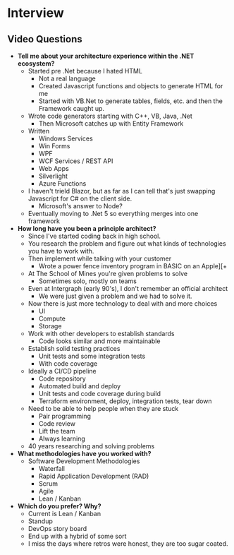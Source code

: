 # Interview

## Video Questions

* **Tell me about your architecture experience within the .NET ecosystem?**
  * Started pre .Net because I hated HTML
    * Not a real language
    * Created Javascript functions and objects to generate HTML for me
    * Started with VB.Net to generate tables, fields, etc. and then the Framework caught up.
  * Wrote code generators starting with C++, VB, Java, .Net
    * Then Microsoft catches up with Entity Framework
  * Written
    * Windows Services
    * Win Forms
    * WPF
    * WCF Services / REST API
    * Web Apps
    * Silverlight
    * Azure Functions
  * I haven't trield Blazor, but as far as I can tell that's just swapping Javascript for C# on the client side.
    * Microsoft's answer to Node?
  * Eventually moving to .Net 5 so everything merges into one framework
* **How long have you been a principle architect?**
  * Since I've started coding back in high school.
  * You research the problem and figure out what kinds of technologies you have to work with.
  * Then implement while talking with your customer
    * Wrote a power fence inventory program in BASIC on an Apple][+
  * At The School of Mines you're given problems to solve
    * Sometimes solo, mostly on teams
  * Even at Intergraph (early 90's), I don't remember an official architect
    * We were just given a problem and we had to solve it.
  * Now there is just more technology to deal with and more choices
    * UI
    * Compute
    * Storage
  * Work with other developers to establish standards
    * Code looks similar and more maintainable
  * Establish solid testing practices
    * Unit tests and some integration tests
    * With code coverage
  * Ideally a CI/CD pipeline
    * Code repository
    * Automated build and deploy
    * Unit tests and code coverage during build
    * Terraform environment, deploy, integration tests, tear down
  * Need to be able to help people when they are stuck
    * Pair programming
    * Code review
    * Lift the team
    * Always learning
  * 40 years researching and solving problems
* **What methodologies have you worked with?**
  * Software Development Methodologies
    * Waterfall
    * Rapid Application Development (RAD)
    * Scrum
    * Agile
    * Lean / Kanban
* **Which do you prefer? Why?**
  * Current is Lean / Kanban
  * Standup
  * DevOps story board
  * End up with a hybrid of some sort
  * I miss the days where retros were honest, they are too sugar coated.
